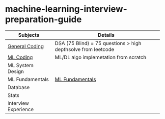 # machine-learning-interview-preparation-guide

| Subjects           | Details                                    |
|--------------------|--------------------------------------------|
| [General Coding](general_coding/general_coding.md)     |   DSA  (75 Blind) = 75 questions > high depthsolve from leetcode                                         |
| [ML Coding](algorithm_list.md)          | ML/DL algo implemetation from scratch                             |
| ML System Design   |                                            |
| ML Fundamentals    |  [ML Fundamentals](ml_fundamentals.md)                                          |
| Database           |                                            |
| Stats              |                                            |
| Interview Experience     |                                            |
